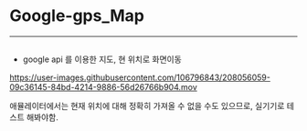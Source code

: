 # Google-gps_Map

--- 

##
- google api 를 이용한 지도, 현 위치로 화면이동




https://user-images.githubusercontent.com/106796843/208056059-09c36145-84bd-4214-9886-56d26766b904.mov

애뮬레이터에서는 현재 위치에 대해 정확히 가져올 수 없을 수도 있으므로, 실기기로 테스트 해봐야함.
